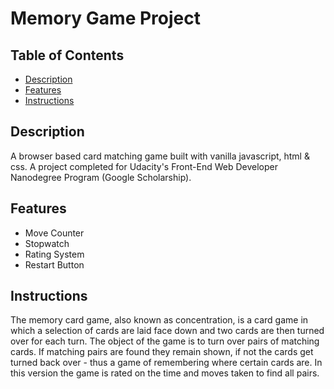 # Memory Game Project

## Table of Contents

* [Description](#description)
* [Features](#features)
* [Instructions](#instructions)

## Description

A browser based card matching game built with vanilla javascript, html & css.
A project completed for Udacity's Front-End Web Developer Nanodegree Program (Google Scholarship).


## Features

- Move Counter
- Stopwatch
- Rating System
- Restart Button


## Instructions

The memory card game, also known as concentration, is a card game in which a selection of cards are laid face down and two cards are then turned over for each turn.  The object of the game is to turn over pairs of matching cards.  If matching pairs are found they remain shown, if not the cards get turned back over - thus a game of remembering where certain cards are.
In this version the game is rated on the time and moves taken to find all pairs.
